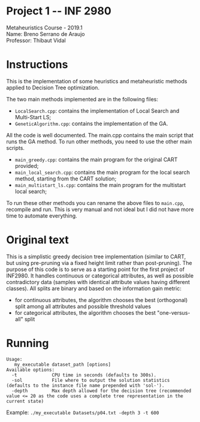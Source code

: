 
# Project 1 -- INF 2980

Metaheuristics Course - 2019.1  
Name: Breno Serrano de Araujo  
Professor: Thibaut Vidal  

# Instructions

This is the implementation of some heuristics and metaheuristic methods applied to Decision Tree optimization.

The two main methods implemented are in the following files:  

- ```LocalSearch.cpp```: contains the implementation of Local Search and Multi-Start LS;
- ```GeneticAlgorithm.cpp```: contains the implementation of the GA.

All the code is well documented.
The main.cpp contains the main script that runs the GA method. To run other methods, you need to use the other main scripts.

- ```main_greedy.cpp```: contains the main program for the original CART provided;
- ```main_local_search.cpp```: contains the main program for the local search method, starting from the CART solution;
- ```main_multistart_ls.cpp```: contains the main program for the multistart local search;

To run these other methods you can rename the above files to ```main.cpp```, recompile and run. This is very manual and not ideal but I did not have more time to automate everything.


# Original text

This is a simplistic greedy decision tree implementation (similar to CART, but using pre-pruning via a fixed height limit rather than post-pruning).
The purpose of this code is to serve as a starting point for the first project of INF2980.
It handles continuous or categorical attributes, as well as possible contradictory data (samples with identical attribute values having different classes).
All splits are binary and based on the information gain metric:
* for continuous attributes, the algorithm chooses the best (orthogonal) split among all attributes and possible threshold values
* for categorical attributes, the algorithm chooses the best "one-versus-all" split

# Running

```
Usage:
   my_executable dataset_path [options]
Available options:
  -t             CPU time in seconds (defaults to 300s).
  -sol           File where to output the solution statistics (defaults to the instance file name prepended with 'sol-').
  -depth         Max depth allowed for the decision tree (recommended value <= 20 as the code uses a complete tree representation in the current state)
```

Example: `./my_executable Datasets/p04.txt -depth 3 -t 600`

